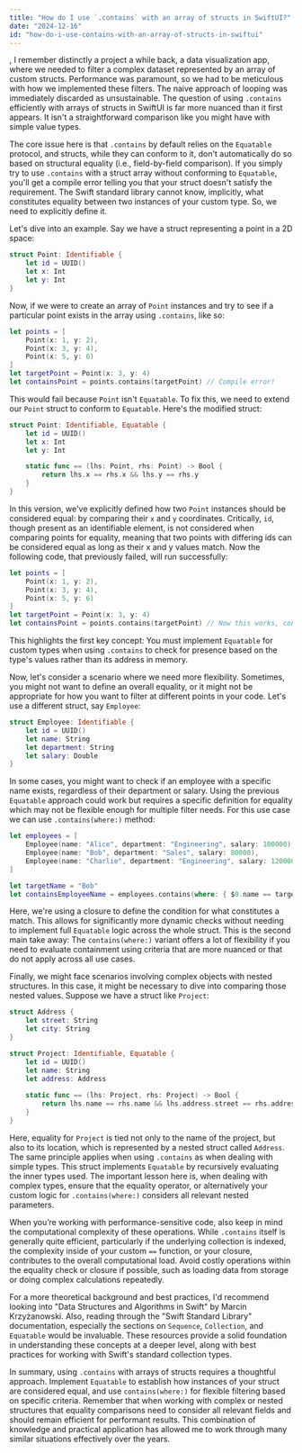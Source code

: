 ```yaml
---
title: "How do I use `.contains` with an array of structs in SwiftUI?"
date: "2024-12-16"
id: "how-do-i-use-contains-with-an-array-of-structs-in-swiftui"
---
```


,  I remember distinctly a project a while back, a data visualization app, where we needed to filter a complex dataset represented by an array of custom structs. Performance was paramount, so we had to be meticulous with how we implemented these filters. The naive approach of looping was immediately discarded as unsustainable. The question of using `.contains` efficiently with arrays of structs in SwiftUI is far more nuanced than it first appears. It isn't a straightforward comparison like you might have with simple value types.

The core issue here is that `.contains` by default relies on the `Equatable` protocol, and structs, while they can conform to it, don't automatically do so based on structural equality (i.e., field-by-field comparison). If you simply try to use `.contains` with a struct array without conforming to `Equatable`, you'll get a compile error telling you that your struct doesn't satisfy the requirement. The Swift standard library cannot know, implicitly, what constitutes equality between two instances of your custom type. So, we need to explicitly define it.

Let's dive into an example. Say we have a struct representing a point in a 2D space:

```swift
struct Point: Identifiable {
    let id = UUID()
    let x: Int
    let y: Int
}
```

Now, if we were to create an array of `Point` instances and try to see if a particular point exists in the array using `.contains`, like so:

```swift
let points = [
    Point(x: 1, y: 2),
    Point(x: 3, y: 4),
    Point(x: 5, y: 6)
]
let targetPoint = Point(x: 3, y: 4)
let containsPoint = points.contains(targetPoint) // Compile error!
```

This would fail because `Point` isn't `Equatable`. To fix this, we need to extend our `Point` struct to conform to `Equatable`. Here's the modified struct:

```swift
struct Point: Identifiable, Equatable {
    let id = UUID()
    let x: Int
    let y: Int

    static func == (lhs: Point, rhs: Point) -> Bool {
        return lhs.x == rhs.x && lhs.y == rhs.y
    }
}
```

In this version, we've explicitly defined how two `Point` instances should be considered equal: by comparing their `x` and `y` coordinates. Critically, `id`, though present as an identifiable element, is not considered when comparing points for equality, meaning that two points with differing ids can be considered equal as long as their x and y values match. Now the following code, that previously failed, will run successfully:

```swift
let points = [
    Point(x: 1, y: 2),
    Point(x: 3, y: 4),
    Point(x: 5, y: 6)
]
let targetPoint = Point(x: 3, y: 4)
let containsPoint = points.contains(targetPoint) // Now this works, containsPoint is true
```

This highlights the first key concept: You must implement `Equatable` for custom types when using `.contains` to check for presence based on the type's values rather than its address in memory.

Now, let's consider a scenario where we need more flexibility. Sometimes, you might not want to define an overall equality, or it might not be appropriate for how you want to filter at different points in your code. Let's use a different struct, say `Employee`:

```swift
struct Employee: Identifiable {
    let id = UUID()
    let name: String
    let department: String
    let salary: Double
}
```

In some cases, you might want to check if an employee with a specific name exists, regardless of their department or salary. Using the previous `Equatable` approach could work but requires a specific definition for equality which may not be flexible enough for multiple filter needs. For this use case we can use `.contains(where:)` method:

```swift
let employees = [
    Employee(name: "Alice", department: "Engineering", salary: 100000),
    Employee(name: "Bob", department: "Sales", salary: 80000),
    Employee(name: "Charlie", department: "Engineering", salary: 120000)
]

let targetName = "Bob"
let containsEmployeeName = employees.contains(where: { $0.name == targetName }) // containsEmployeeName is true
```

Here, we're using a closure to define the condition for what constitutes a match. This allows for significantly more dynamic checks without needing to implement full `Equatable` logic across the whole struct. This is the second main take away: The `contains(where:)` variant offers a lot of flexibility if you need to evaluate containment using criteria that are more nuanced or that do not apply across all use cases.

Finally, we might face scenarios involving complex objects with nested structures. In this case, it might be necessary to dive into comparing those nested values. Suppose we have a struct like `Project`:

```swift
struct Address {
    let street: String
    let city: String
}

struct Project: Identifiable, Equatable {
    let id = UUID()
    let name: String
    let address: Address
    
    static func == (lhs: Project, rhs: Project) -> Bool {
        return lhs.name == rhs.name && lhs.address.street == rhs.address.street && lhs.address.city == rhs.address.city
    }
}
```

Here, equality for `Project` is tied not only to the name of the project, but also to its location, which is represented by a nested struct called `Address`. The same principle applies when using `.contains` as when dealing with simple types. This struct implements `Equatable` by recursively evaluating the inner types used. The important lesson here is, when dealing with complex types, ensure that the equality operator, or alternatively your custom logic for `.contains(where:)` considers all relevant nested parameters.

When you’re working with performance-sensitive code, also keep in mind the computational complexity of these operations. While `.contains` itself is generally quite efficient, particularly if the underlying collection is indexed, the complexity inside of your custom `==` function, or your closure, contributes to the overall computational load. Avoid costly operations within the equality check or closure if possible, such as loading data from storage or doing complex calculations repeatedly.

For a more theoretical background and best practices, I'd recommend looking into "Data Structures and Algorithms in Swift" by Marcin Krzyżanowski. Also, reading through the "Swift Standard Library" documentation, especially the sections on `Sequence`, `Collection`, and `Equatable` would be invaluable. These resources provide a solid foundation in understanding these concepts at a deeper level, along with best practices for working with Swift's standard collection types.

In summary, using `.contains` with arrays of structs requires a thoughtful approach. Implement `Equatable` to establish how instances of your struct are considered equal, and use `contains(where:)` for flexible filtering based on specific criteria. Remember that when working with complex or nested structures that equality comparisons need to consider all relevant fields and should remain efficient for performant results. This combination of knowledge and practical application has allowed me to work through many similar situations effectively over the years.
